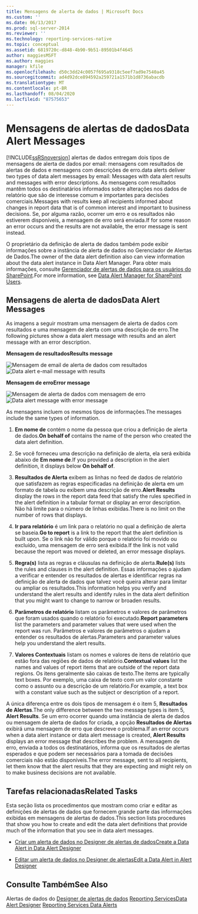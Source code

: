 ```yaml
---
title: Mensagens de alerta de dados | Microsoft Docs
ms.custom: ''
ms.date: 06/13/2017
ms.prod: sql-server-2014
ms.reviewer: ''
ms.technology: reporting-services-native
ms.topic: conceptual
ms.assetid: 6819720c-d848-4b90-9b51-89501b4f4645
author: maggiesMSFT
ms.author: maggies
manager: kfile
ms.openlocfilehash: d50c3dd24c0057f695a9318c5eef7ad9e7540a45
ms.sourcegitcommit: ad4d92dce894592a259721a1571b1d8736abacdb
ms.translationtype: MT
ms.contentlocale: pt-BR
ms.lasthandoff: 08/04/2020
ms.locfileid: "87575653"
---
```

# <a name="data-alert-messages"></a><span data-ttu-id="7203b-102">Mensagens de alertas de dados</span><span class="sxs-lookup"><span data-stu-id="7203b-102">Data Alert Messages</span></span>
  [!INCLUDE[ssRSnoversion](../includes/ssrsnoversion-md.md)] <span data-ttu-id="7203b-103">alertas de dados entregam dois tipos de mensagens de alerta de dados por email: mensagens com resultados de alertas de dados e mensagens com descrições de erro.</span><span class="sxs-lookup"><span data-stu-id="7203b-103">data alerts deliver two types of data alert messages by email: Messages with data alert results and messages with error descriptions.</span></span> <span data-ttu-id="7203b-104">As mensagens com resultados mantêm todos os destinatários informados sobre alterações nos dados de relatório que são de interesse comum e importantes para decisões comerciais.</span><span class="sxs-lookup"><span data-stu-id="7203b-104">Messages with results keep all recipients informed about changes in report data that is of common interest and important to business decisions.</span></span> <span data-ttu-id="7203b-105">Se, por alguma razão, ocorrer um erro e os resultados não estiverem disponíveis, a mensagem de erro será enviada.</span><span class="sxs-lookup"><span data-stu-id="7203b-105">If for some reason an error occurs and the results are not available, the error message is sent instead.</span></span>

 <span data-ttu-id="7203b-106">O proprietário da definição de alerta de dados também pode exibir informações sobre a instância de alerta de dados no Gerenciador de Alertas de Dados.</span><span class="sxs-lookup"><span data-stu-id="7203b-106">The owner of the data alert definition also can view information about the data alert instance in Data Alert Manager.</span></span> <span data-ttu-id="7203b-107">Para obter mais informações, consulte [Gerenciador de alertas de dados para os usuários do SharePoint](../../2014/reporting-services/data-alert-manager-for-sharepoint-users.md).</span><span class="sxs-lookup"><span data-stu-id="7203b-107">For more information, see [Data Alert Manager for SharePoint Users](../../2014/reporting-services/data-alert-manager-for-sharepoint-users.md).</span></span>

##  <a name="data-alert-messages"></a><a name="DataAlertMessages"></a><span data-ttu-id="7203b-108">Mensagens de alerta de dados</span><span class="sxs-lookup"><span data-stu-id="7203b-108">Data Alert Messages</span></span>
 <span data-ttu-id="7203b-109">As imagens a seguir mostram uma mensagem de alerta de dados com resultados e uma mensagem de alerta com uma descrição de erro.</span><span class="sxs-lookup"><span data-stu-id="7203b-109">The following pictures show a data alert message with results and an alert message with an error description.</span></span>

 <span data-ttu-id="7203b-110">**Mensagem de resultados**</span><span class="sxs-lookup"><span data-stu-id="7203b-110">**Results message**</span></span>

 <span data-ttu-id="7203b-111">![Mensagem de email de alerta de dados com resultados](media/rs-alertmessageresults.gif "Mensagem de email de alerta de dados com resultados")</span><span class="sxs-lookup"><span data-stu-id="7203b-111">![Data alert e-mail message with results](media/rs-alertmessageresults.gif "Data alert e-mail message with results")</span></span>

 <span data-ttu-id="7203b-112">**Mensagem de erro**</span><span class="sxs-lookup"><span data-stu-id="7203b-112">**Error message**</span></span>

 <span data-ttu-id="7203b-113">![Mensagem de alerta de dados com mensagem de erro](media/rs-alertmessageerrror.gif "Mensagem de alerta de dados com mensagem de erro")</span><span class="sxs-lookup"><span data-stu-id="7203b-113">![Data alert message with error message](media/rs-alertmessageerrror.gif "Data alert message with error message")</span></span>

 <span data-ttu-id="7203b-114">As mensagens incluem os mesmos tipos de informações.</span><span class="sxs-lookup"><span data-stu-id="7203b-114">The messages include the same types of information.</span></span>

1.  <span data-ttu-id="7203b-115">**Em nome de** contém o nome da pessoa que criou a definição de alerta de dados.</span><span class="sxs-lookup"><span data-stu-id="7203b-115">**On behalf of** contains the name of the person who created the data alert definition.</span></span>

2.  <span data-ttu-id="7203b-116">Se você forneceu uma descrição na definição de alerta, ela será exibida abaixo de **Em nome de**.</span><span class="sxs-lookup"><span data-stu-id="7203b-116">If you provided a description in the alert definition, it displays below **On behalf of**.</span></span>

3.  <span data-ttu-id="7203b-117">**Resultados de Alerta** exibem as linhas no feed de dados de relatório que satisfazem as regras especificadas na definição de alerta em um formato de tabela ou exibem uma descrição de erro.</span><span class="sxs-lookup"><span data-stu-id="7203b-117">**Alert Results** display the rows in the report data feed that satisfy the rules specified in the alert definition in a tabular format or display an error description.</span></span> <span data-ttu-id="7203b-118">Não há limite para o número de linhas exibidas.</span><span class="sxs-lookup"><span data-stu-id="7203b-118">There is no limit on the number of rows that displays.</span></span>

4.  <span data-ttu-id="7203b-119">**Ir para relatório** é um link para o relatório no qual a definição de alerta se baseia.</span><span class="sxs-lookup"><span data-stu-id="7203b-119">**Go to report** is a link to the report that the alert definition is built upon.</span></span> <span data-ttu-id="7203b-120">Se o link não for válido porque o relatório foi movido ou excluído, uma mensagem de erro será exibida.</span><span class="sxs-lookup"><span data-stu-id="7203b-120">If the link is not valid because the report was moved or deleted, an error message displays.</span></span>

5.  <span data-ttu-id="7203b-121">**Regra(s)** lista as regras e cláusulas na definição de alerta.</span><span class="sxs-lookup"><span data-stu-id="7203b-121">**Rule(s)** lists the rules and clauses in the alert definition.</span></span> <span data-ttu-id="7203b-122">Essas informações o ajudam a verificar e entender os resultados de alertas e identificar regras na definição de alerta de dados que talvez você queira alterar para limitar ou ampliar os resultados.</span><span class="sxs-lookup"><span data-stu-id="7203b-122">This information helps you verify and understand the alert results and identify rules in the data alert definition that you might want to change to narrow or broaden results.</span></span>

6.  <span data-ttu-id="7203b-123">**Parâmetros de relatório** listam os parâmetros e valores de parâmetros que foram usados quando o relatório foi executado.</span><span class="sxs-lookup"><span data-stu-id="7203b-123">**Report parameters** list the parameters and parameter values that were used when the report was run.</span></span> <span data-ttu-id="7203b-124">Parâmetros e valores de parâmetros o ajudam a entender os resultados de alertas.</span><span class="sxs-lookup"><span data-stu-id="7203b-124">Parameters and parameter values help you understand the alert results.</span></span>

7.  <span data-ttu-id="7203b-125">**Valores Contextuais** listam os nomes e valores de itens de relatório que estão fora das regiões de dados de relatório.</span><span class="sxs-lookup"><span data-stu-id="7203b-125">**Contextual values** list the names and values of report items that are outside of the report data regions.</span></span> <span data-ttu-id="7203b-126">Os itens geralmente são caixas de texto.</span><span class="sxs-lookup"><span data-stu-id="7203b-126">The items are typically text boxes.</span></span> <span data-ttu-id="7203b-127">Por exemplo, uma caixa de texto com um valor constante como o assunto ou a descrição de um relatório.</span><span class="sxs-lookup"><span data-stu-id="7203b-127">For example, a text box with a constant value such as the subject or description of a report.</span></span>

 <span data-ttu-id="7203b-128">A única diferença entre os dois tipos de mensagem é o item 5, **Resultados de Alertas**.</span><span class="sxs-lookup"><span data-stu-id="7203b-128">The only difference between the two message types is item 5, **Alert Results**.</span></span> <span data-ttu-id="7203b-129">Se um erro ocorrer quando uma instância de alerta de dados ou mensagem de alerta de dados for criada, a opção **Resultados de Alertas** exibirá uma mensagem de erro que descreve o problema.</span><span class="sxs-lookup"><span data-stu-id="7203b-129">If an error occurs when a data alert instance or data alert message is created, **Alert Results** displays an error message that describes the problem.</span></span> <span data-ttu-id="7203b-130">A mensagem de erro, enviada a todos os destinatários, informa que os resultados de alertas esperados e que podem ser necessários para a tomada de decisões comerciais não estão disponíveis.</span><span class="sxs-lookup"><span data-stu-id="7203b-130">The error message, sent to all recipients, let them know that the alert results that they are expecting and might rely on to make business decisions are not available.</span></span>

 

##  <a name="related-tasks"></a><a name="HowTo"></a> <span data-ttu-id="7203b-131">Tarefas relacionadas</span><span class="sxs-lookup"><span data-stu-id="7203b-131">Related Tasks</span></span>
 <span data-ttu-id="7203b-132">Esta seção lista os procedimentos que mostram como criar e editar as definições de alertas de dados que fornecem grande parte das informações exibidas em mensagens de alertas de dados.</span><span class="sxs-lookup"><span data-stu-id="7203b-132">This section lists procedures that show you how to create and edit the data alert definitions that provide much of the information that you see in data alert messages.</span></span>

-   [<span data-ttu-id="7203b-133">Criar um alerta de dados no Designer de alertas de dados</span><span class="sxs-lookup"><span data-stu-id="7203b-133">Create a Data Alert in Data Alert Designer</span></span>](create-a-data-alert-in-data-alert-designer.md)

-   [<span data-ttu-id="7203b-134">Editar um alerta de dados no Designer de alertas</span><span class="sxs-lookup"><span data-stu-id="7203b-134">Edit a Data Alert in Alert Designer</span></span>](edit-a-data-alert-in-alert-designer.md)



## <a name="see-also"></a><span data-ttu-id="7203b-135">Consulte Também</span><span class="sxs-lookup"><span data-stu-id="7203b-135">See Also</span></span>
 <span data-ttu-id="7203b-136">Alertas de dados do [Designer de alertas de dados](../../2014/reporting-services/data-alert-designer.md) [Reporting Services](../ssms/agent/alerts.md)</span><span class="sxs-lookup"><span data-stu-id="7203b-136">[Data Alert Designer](../../2014/reporting-services/data-alert-designer.md) [Reporting Services Data Alerts](../ssms/agent/alerts.md)</span></span>


